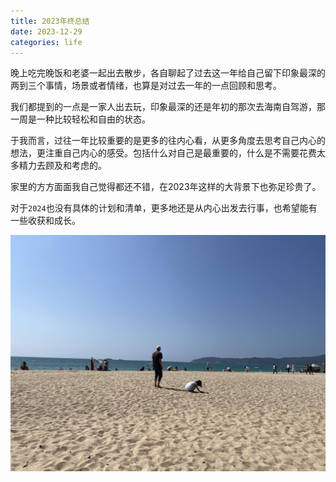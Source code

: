 ```yaml
---
title: 2023年终总结
date: 2023-12-29
categories: life
---
```


晚上吃完晚饭和老婆一起出去散步，各自聊起了过去这一年给自己留下印象最深的两到三个事情，场景或者情绪，也算是对过去一年的一点回顾和思考。

我们都提到的一点是一家人出去玩，印象最深的还是年初的那次去海南自驾游，那一周是一种比较轻松和自由的状态。

于我而言，过往一年比较重要的是更多的往内心看，从更多角度去思考自己内心的想法，更注重自己内心的感受。包括什么对自己是最重要的，什么是不需要花费太多精力去顾及和考虑的。

家里的方方面面我自己觉得都还不错，在2023年这样的大背景下也弥足珍贵了。

对于`2024`也没有具体的计划和清单，更多地还是从内心出发去行事，也希望能有一些收获和成长。

![三亚](/assets/images/sanya.jpg)